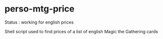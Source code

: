 # perso-mtg-price
Status : working for english prices

Shell script used to find prices of a list of english Magic the Gathering cards
